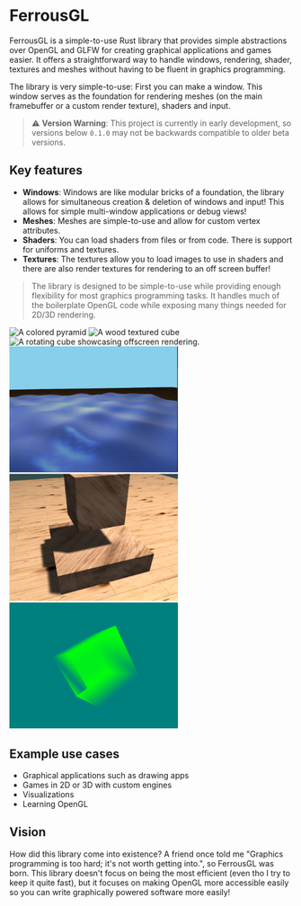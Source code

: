 # FerrousGL
FerrousGL is a simple-to-use Rust library that provides simple abstractions over OpenGL and GLFW for creating graphical applications and games easier. It offers a straightforward way to handle windows, rendering, shader, textures and meshes without having to be fluent in graphics programming.

The library is very simple-to-use: First you can make a window. This window serves as the foundation for rendering meshes (on the main framebuffer or a custom render texture), shaders and input.

> ⚠️ **Version Warning**: This project is currently in early development, so versions below `0.1.0` may not be backwards compatible to older beta versions.

## Key features
- **Windows**: Windows are like modular bricks of a foundation, the library allows for simultaneous creation & deletion of windows and input! This allows for simple multi-window applications or debug views!
- **Meshes**: Meshes are simple-to-use and allow for custom vertex attributes.
- **Shaders**: You can load shaders from files or from code. There is support for uniforms and textures.
- **Textures**: The textures allow you to load images to use in shaders and there are also render textures for rendering to an off screen buffer!

> The library is designed to be simple-to-use while providing enough flexibility for most graphics programming tasks. It handles much of the boilerplate OpenGL code while exposing many things needed for 2D/3D rendering.

<img src="./screenshots/colored_pyramid.png" alt="A colored pyramid" title="A colored pyramid" width="300">
<img src="./screenshots/textured_cube.png" alt="A wood textured cube" title="A wood textured cube" width="300">
<img src="./screenshots/offscreen_rendering.png" alt="A rotating cube showcasing offscreen rendering." title="A rotating cube showcasing offscreen rendering." width="300">
<img src="./screenshots/simple_water.png" alt="Animated simple water" title="Animated simple water" width="300">
<img src="./screenshots/shadow_mapping.png" alt="Wooden rotating cube ontop of podest" title="Wooden rotating cube ontop of podest" width="300">
<img src="./screenshots/blend_mode.png" alt="Example showing blend modes" title="Example showing blend modes" width="300">

## Example use cases
- Graphical applications such as drawing apps
- Games in 2D or 3D with custom engines
- Visualizations
- Learning OpenGL

## Vision
How did this library come into existence? A friend once told me "Graphics programming is too hard; it's not worth getting into.", so FerrousGL was born. This library doesn't focus on being the most efficient (even tho I try to keep it quite fast), but it focuses on making OpenGL more accessible easily so you can write graphically powered software more easily!
